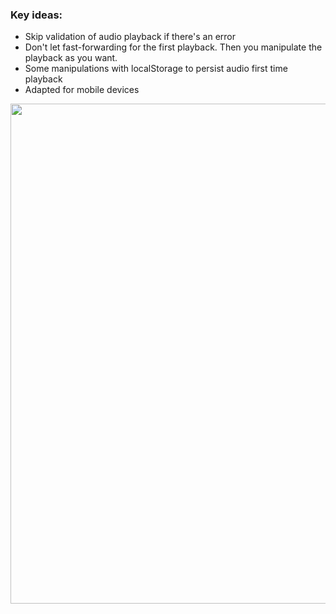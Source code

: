 ### Key ideas:

* Skip validation of audio playback if there's an error
* Don't let fast-forwarding for the first playback. Then you manipulate the playback as you want.
* Some manipulations with localStorage to persist audio first time playback 
* Adapted for mobile devices


<img src="https://pics.st/3d4/0b5/0b981b0b.png" width="800">
